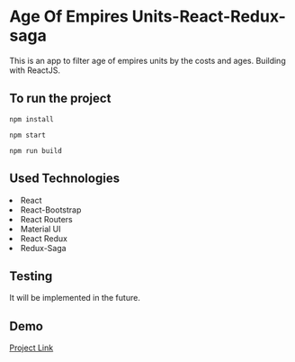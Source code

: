 # Age Of Empires Units-React-Redux-saga
This is an app to filter age of empires units by the costs and ages. Building with ReactJS.
## To run the project
```
npm install
```
```
npm start
```
```
npm run build
```
## Used Technologies
<li>React</li>
<li>React-Bootstrap</li>
<li>React Routers</li>
<li>Material UI</li>
<li>React Redux</li>
<li>Redux-Saga</li>

## Testing
<p>It will be implemented in the future.</p>


## Demo
  <a href="https://age-of-empires-units.vercel.app/">Project Link</a> 

